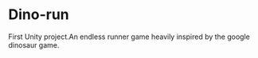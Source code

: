 # Dino-run
First Unity project.An endless runner game heavily inspired by the google dinosaur game.
